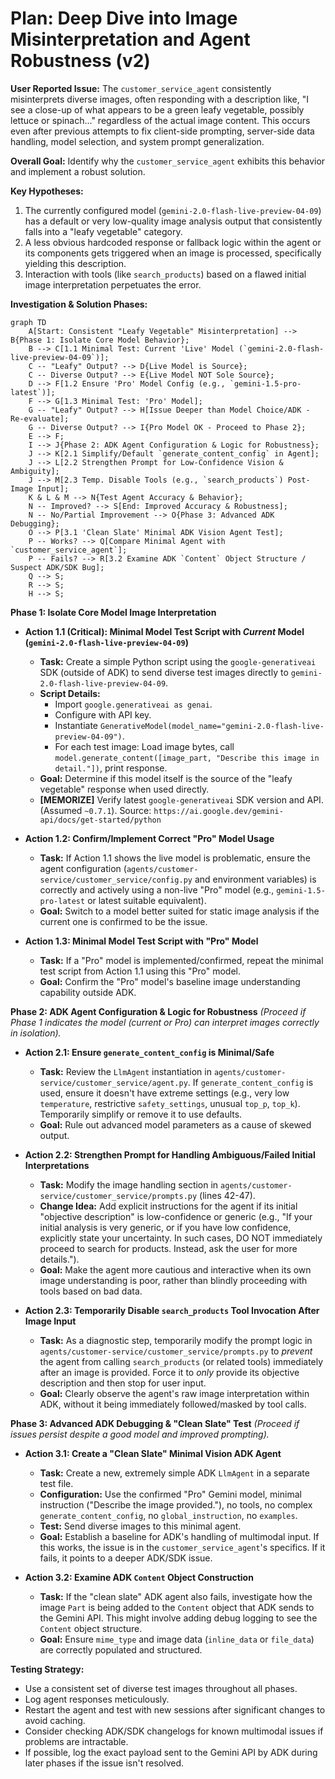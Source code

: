 # Plan: Deep Dive into Image Misinterpretation and Agent Robustness (v2)

**User Reported Issue:** The `customer_service_agent` consistently misinterprets diverse images, often responding with a description like, "I see a close-up of what appears to be a green leafy vegetable, possibly lettuce or spinach..." regardless of the actual image content. This occurs even after previous attempts to fix client-side prompting, server-side data handling, model selection, and system prompt generalization.

**Overall Goal:** Identify why the `customer_service_agent` exhibits this behavior and implement a robust solution.

**Key Hypotheses:**
1.  The currently configured model (`gemini-2.0-flash-live-preview-04-09`) has a default or very low-quality image analysis output that consistently falls into a "leafy vegetable" category.
2.  A less obvious hardcoded response or fallback logic within the agent or its components gets triggered when an image is processed, specifically yielding this description.
3.  Interaction with tools (like `search_products`) based on a flawed initial image interpretation perpetuates the error.

**Investigation & Solution Phases:**

```mermaid
graph TD
    A[Start: Consistent "Leafy Vegetable" Misinterpretation] --> B{Phase 1: Isolate Core Model Behavior};
    B --> C[1.1 Minimal Test: Current 'Live' Model (`gemini-2.0-flash-live-preview-04-09`)];
    C -- "Leafy" Output? --> D{Live Model is Source};
    C -- Diverse Output? --> E{Live Model NOT Sole Source};
    D --> F[1.2 Ensure 'Pro' Model Config (e.g., `gemini-1.5-pro-latest`)];
    F --> G[1.3 Minimal Test: 'Pro' Model];
    G -- "Leafy" Output? --> H[Issue Deeper than Model Choice/ADK - Re-evaluate];
    G -- Diverse Output? --> I{Pro Model OK - Proceed to Phase 2};
    E --> F;
    I --> J{Phase 2: ADK Agent Configuration & Logic for Robustness};
    J --> K[2.1 Simplify/Default `generate_content_config` in Agent];
    J --> L[2.2 Strengthen Prompt for Low-Confidence Vision & Ambiguity];
    J --> M[2.3 Temp. Disable Tools (e.g., `search_products`) Post-Image Input];
    K & L & M --> N{Test Agent Accuracy & Behavior};
    N -- Improved? --> S[End: Improved Accuracy & Robustness];
    N -- No/Partial Improvement --> O{Phase 3: Advanced ADK Debugging};
    O --> P[3.1 'Clean Slate' Minimal ADK Vision Agent Test];
    P -- Works? --> Q[Compare Minimal Agent with `customer_service_agent`];
    P -- Fails? --> R[3.2 Examine ADK `Content` Object Structure / Suspect ADK/SDK Bug];
    Q --> S;
    R --> S;
    H --> S;
```

**Phase 1: Isolate Core Model Image Interpretation**
*   **Action 1.1 (Critical): Minimal Model Test Script with *Current* Model (`gemini-2.0-flash-live-preview-04-09`)**
    *   **Task:** Create a simple Python script using the `google-generativeai` SDK (outside of ADK) to send diverse test images directly to `gemini-2.0-flash-live-preview-04-09`.
    *   **Script Details:**
        *   Import `google.generativeai as genai`.
        *   Configure with API key.
        *   Instantiate `GenerativeModel(model_name="gemini-2.0-flash-live-preview-04-09")`.
        *   For each test image: Load image bytes, call `model.generate_content([image_part, "Describe this image in detail."])`, print response.
    *   **Goal:** Determine if this model itself is the source of the "leafy vegetable" response when used directly.
    *   **[MEMORIZE]** Verify latest `google-generativeai` SDK version and API. (Assumed `~0.7.1`). Source: `https://ai.google.dev/gemini-api/docs/get-started/python`

*   **Action 1.2: Confirm/Implement Correct "Pro" Model Usage**
    *   **Task:** If Action 1.1 shows the live model is problematic, ensure the agent configuration (`agents/customer-service/customer_service/config.py` and environment variables) is correctly and actively using a non-live "Pro" model (e.g., `gemini-1.5-pro-latest` or latest suitable equivalent).
    *   **Goal:** Switch to a model better suited for static image analysis if the current one is confirmed to be the issue.

*   **Action 1.3: Minimal Model Test Script with "Pro" Model**
    *   **Task:** If a "Pro" model is implemented/confirmed, repeat the minimal test script from Action 1.1 using this "Pro" model.
    *   **Goal:** Confirm the "Pro" model's baseline image understanding capability outside ADK.

**Phase 2: ADK Agent Configuration & Logic for Robustness**
*(Proceed if Phase 1 indicates the model (current or Pro) *can* interpret images correctly in isolation).*

*   **Action 2.1: Ensure `generate_content_config` is Minimal/Safe**
    *   **Task:** Review the `LlmAgent` instantiation in `agents/customer-service/customer_service/agent.py`. If `generate_content_config` is used, ensure it doesn't have extreme settings (e.g., very low `temperature`, restrictive `safety_settings`, unusual `top_p`, `top_k`). Temporarily simplify or remove it to use defaults.
    *   **Goal:** Rule out advanced model parameters as a cause of skewed output.

*   **Action 2.2: Strengthen Prompt for Handling Ambiguous/Failed Initial Interpretations**
    *   **Task:** Modify the image handling section in `agents/customer-service/customer_service/prompts.py` (lines 42-47).
    *   **Change Idea:** Add explicit instructions for the agent if its initial "objective description" is low-confidence or generic (e.g., "If your initial analysis is very generic, or if you have low confidence, explicitly state your uncertainty. In such cases, DO NOT immediately proceed to search for products. Instead, ask the user for more details.").
    *   **Goal:** Make the agent more cautious and interactive when its own image understanding is poor, rather than blindly proceeding with tools based on bad data.

*   **Action 2.3: Temporarily Disable `search_products` Tool Invocation After Image Input**
    *   **Task:** As a diagnostic step, temporarily modify the prompt logic in `agents/customer-service/customer_service/prompts.py` to *prevent* the agent from calling `search_products` (or related tools) immediately after an image is provided. Force it to *only* provide its objective description and then stop for user input.
    *   **Goal:** Clearly observe the agent's raw image interpretation within ADK, without it being immediately followed/masked by tool calls.

**Phase 3: Advanced ADK Debugging & "Clean Slate" Test**
*(Proceed if issues persist despite a good model and improved prompting).*

*   **Action 3.1: Create a "Clean Slate" Minimal Vision ADK Agent**
    *   **Task:** Create a new, extremely simple ADK `LlmAgent` in a separate test file.
    *   **Configuration:** Use the confirmed "Pro" Gemini model, minimal instruction ("Describe the image provided."), no tools, no complex `generate_content_config`, no `global_instruction`, no `examples`.
    *   **Test:** Send diverse images to this minimal agent.
    *   **Goal:** Establish a baseline for ADK's handling of multimodal input. If this works, the issue is in the `customer_service_agent`'s specifics. If it fails, it points to a deeper ADK/SDK issue.

*   **Action 3.2: Examine ADK `Content` Object Construction**
    *   **Task:** If the "clean slate" ADK agent also fails, investigate how the image `Part` is being added to the `Content` object that ADK sends to the Gemini API. This might involve adding debug logging to see the `Content` object structure.
    *   **Goal:** Ensure `mime_type` and image data (`inline_data` or `file_data`) are correctly populated and structured.

**Testing Strategy:**
*   Use a consistent set of diverse test images throughout all phases.
*   Log agent responses meticulously.
*   Restart the agent and test with new sessions after significant changes to avoid caching.
*   Consider checking ADK/SDK changelogs for known multimodal issues if problems are intractable.
*   If possible, log the exact payload sent to the Gemini API by ADK during later phases if the issue isn't resolved.